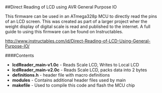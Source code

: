 ##Direct Reading of LCD using AVR General Purpose IO

This firmware can be used in an ATmega328p MCU to directly read the pins of an LCD screen. This was created as part of a larger project wher the weight display of digital scale is read and published to the internet. A full guide to using this firmware can be found on Instructables.

http://www.instructables.com/id/Direct-Reading-of-LCD-Using-General-Purpose-IO/

####Contents
* **lcdReader_main-v1.0c** - Reads Scale LCD, Writes to Local LCD
* **lcdReader_main-v2.0c** - Reads Scale LCD, packs data into 2 bytes
* **definitions.h** - header file with macro definitions
* **modules** - Contains additional header files used by main
* **makefile** - Used to compile this code and flash the MCU chip


